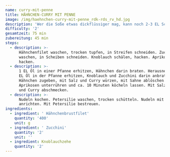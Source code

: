 ```yaml
---
name: curry-mit-penne
title: HÄHNCHEN-CURRY MIT PENNE
image: /img/haehnchen-curry-mit-penne_rdk-rds_rv_hd.jpg
description: 'Wer die Soße etwas dickflüssiger mag, kann noch 2-3 EL Schmand unterrühren.'
difficulty: '2'
gesamtzeit: 75 min
zubereitung: 45 min
steps:
  - description: >-
      Hähnchenfilet waschen, trocken tupfen, in Streifen schneiden. Zucchini
      waschen, in Scheiben schneiden. Knoblauch schälen, hacken. Aprikosen
      hacken.
  - description: >-
      1 EL Öl in einer Pfanne erhitzen, Hähnchen darin braten. Herausnehmen. 1
      EL Öl in der Pfanne erhitzen, Knoblauch und Zucchini darin anbraten.
      Hähnchen zugeben, mit Salz und Curry würzen, mit Sahne ablöschen.
      Aprikosen unterrühren und ca. 10 Minuten köcheln lassen. Mit Salz, Pfeffer
      und Curry abschmecken.
  - description: >-
      Nudeln kochen. Petersilie waschen, trocken schütteln. Nudeln mit der Soße
      anrichten. Mit Petersilie bestreuen.
ingredients:
  - ingredient: ' Hähnchenbrustfilet'
    quantity: '400'
    unit: g
  - ingredient: ' Zucchini'
    quantity: '2'
    unit: ''
  - ingredient: Knoblauchzehe
    quantity: '2'
---
```


